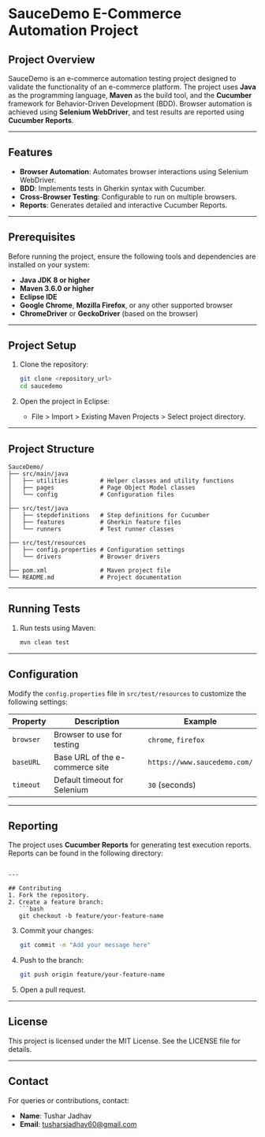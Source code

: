# SauceDemo E-Commerce Automation Project

## Project Overview
SauceDemo is an e-commerce automation testing project designed to validate the functionality of an e-commerce platform. The project uses **Java** as the programming language, **Maven** as the build tool, and the **Cucumber** framework for Behavior-Driven Development (BDD). Browser automation is achieved using **Selenium WebDriver**, and test results are reported using **Cucumber Reports**.

---

## Features
- **Browser Automation**: Automates browser interactions using Selenium WebDriver.
- **BDD**: Implements tests in Gherkin syntax with Cucumber.
- **Cross-Browser Testing**: Configurable to run on multiple browsers.
- **Reports**: Generates detailed and interactive Cucumber Reports.

---

## Prerequisites
Before running the project, ensure the following tools and dependencies are installed on your system:

- **Java JDK 8 or higher**
- **Maven 3.6.0 or higher**
- **Eclipse IDE**
- **Google Chrome**, **Mozilla Firefox**, or any other supported browser
- **ChromeDriver** or **GeckoDriver** (based on the browser)

---

## Project Setup
1. Clone the repository:
   ```bash
   git clone <repository_url>
   cd saucedemo
   ```

2. Open the project in Eclipse:
   - File > Import > Existing Maven Projects > Select project directory.

---

## Project Structure
```
SauceDemo/
├── src/main/java
│   ├── utilities         # Helper classes and utility functions
│   ├── pages             # Page Object Model classes
│   └── config            # Configuration files
│
├── src/test/java
│   ├── stepdefinitions   # Step definitions for Cucumber
│   ├── features          # Gherkin feature files
│   └── runners           # Test runner classes
│
├── src/test/resources
│   ├── config.properties # Configuration settings
│   └── drivers           # Browser drivers
│
├── pom.xml               # Maven project file
└── README.md             # Project documentation
```

---

## Running Tests
1. Run tests using Maven:
   ```bash
   mvn clean test
   ```

---

## Configuration
Modify the `config.properties` file in `src/test/resources` to customize the following settings:

| Property        | Description                         | Example         |
|-----------------|-------------------------------------|-----------------|
| `browser`       | Browser to use for testing         | `chrome`, `firefox` |
| `baseURL`       | Base URL of the e-commerce site    | `https://www.saucedemo.com/` |
| `timeout`       | Default timeout for Selenium       | `30` (seconds)  |

---

## Reporting
The project uses **Cucumber Reports** for generating test execution reports. Reports can be found in the following directory:
```

---

## Contributing
1. Fork the repository.
2. Create a feature branch:
   ```bash
   git checkout -b feature/your-feature-name
   ```
3. Commit your changes:
   ```bash
   git commit -m "Add your message here"
   ```
4. Push to the branch:
   ```bash
   git push origin feature/your-feature-name
   ```
5. Open a pull request.

---

## License
This project is licensed under the MIT License. See the LICENSE file for details.

---

## Contact
For queries or contributions, contact:
- **Name**: Tushar Jadhav
- **Email**: tusharsjadhav60@gmail.com
